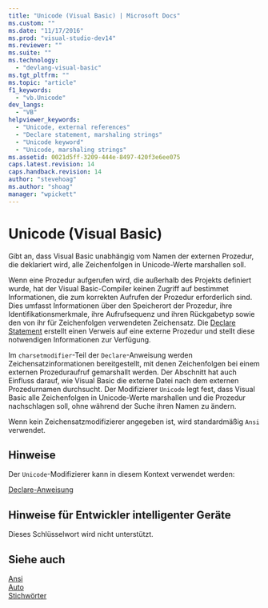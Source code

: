 ```yaml
---
title: "Unicode (Visual Basic) | Microsoft Docs"
ms.custom: ""
ms.date: "11/17/2016"
ms.prod: "visual-studio-dev14"
ms.reviewer: ""
ms.suite: ""
ms.technology: 
  - "devlang-visual-basic"
ms.tgt_pltfrm: ""
ms.topic: "article"
f1_keywords: 
  - "vb.Unicode"
dev_langs: 
  - "VB"
helpviewer_keywords: 
  - "Unicode, external references"
  - "Declare statement, marshaling strings"
  - "Unicode keyword"
  - "Unicode, marshaling strings"
ms.assetid: 0021d5ff-3209-444e-8497-420f3e6ee075
caps.latest.revision: 14
caps.handback.revision: 14
author: "stevehoag"
ms.author: "shoag"
manager: "wpickett"
---
```

# Unicode (Visual Basic)
Gibt an, dass Visual Basic unabhängig vom Namen der externen Prozedur, die deklariert wird, alle Zeichenfolgen in Unicode\-Werte marshallen soll.  
  
 Wenn eine Prozedur aufgerufen wird, die außerhalb des Projekts definiert wurde, hat der Visual Basic\-Compiler keinen Zugriff auf bestimmet Informationen, die zum korrekten Aufrufen der Prozedur erforderlich sind.  Dies umfasst Informationen über den Speicherort der Prozedur, ihre Identifikationsmerkmale, ihre Aufrufsequenz und ihren Rückgabetyp sowie den von ihr für Zeichenfolgen verwendeten Zeichensatz.  Die [Declare Statement](../../../visual-basic/language-reference/statements/declare-statement.md) erstellt einen Verweis auf eine externe Prozedur und stellt diese notwendigen Informationen zur Verfügung.  
  
 Im `charsetmodifier`\-Teil der `Declare`\-Anweisung werden Zeichensatzinformationen bereitgestellt, mit denen Zeichenfolgen bei einem externen Prozeduraufruf gemarshallt werden.  Der Abschnitt hat auch Einfluss darauf, wie Visual Basic die externe Datei nach dem externen Prozedurnamen durchsucht.  Der Modifizierer `Unicode` legt fest, dass Visual Basic alle Zeichenfolgen in Unicode\-Werte marshallen und die Prozedur nachschlagen soll, ohne während der Suche ihren Namen zu ändern.  
  
 Wenn kein Zeichensatzmodifizierer angegeben ist, wird standardmäßig `Ansi` verwendet.  
  
## Hinweise  
 Der `Unicode`\-Modifizierer kann in diesem Kontext verwendet werden:  
  
 [Declare\-Anweisung](../../../visual-basic/language-reference/statements/declare-statement.md)  
  
## Hinweise für Entwickler intelligenter Geräte  
 Dieses Schlüsselwort wird nicht unterstützt.  
  
## Siehe auch  
 [Ansi](../../../visual-basic/language-reference/modifiers/ansi.md)   
 [Auto](../../../visual-basic/language-reference/modifiers/auto.md)   
 [Stichwörter](../../../visual-basic/language-reference/keywords/index.md)